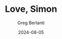 ---
title: Love, Simon
subtitle: Greg Berlanti
year: 2018
image: ./images/love-simon.jpg
link: https://www.themoviedb.org/movie/449176/
date: 2024-08-05
type: Movie
tags: [{name: "Best of 2018", rank: 4}]
---